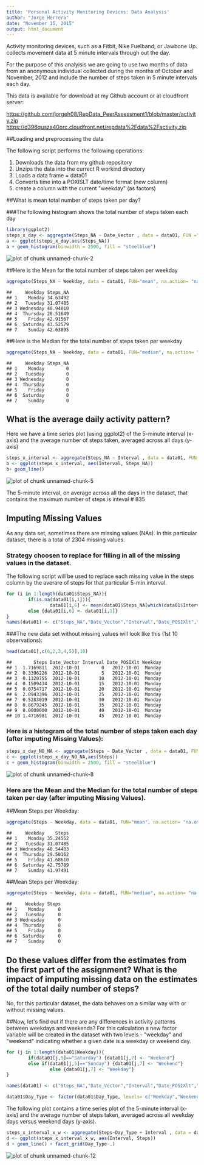 ```yaml
---
title: 'Personal Activity Monitoring Devices: Data Analysis'
author: "Jorge Herrera"
date: "November 15, 2015"
output: html_document
---
```



Activity monitoring devices, such as a Fitbit, Nike Fuelband, or Jawbone Up. collects movement data at 5 minute intervals through out the day.

For the purpose of this analyisis we are going to use two months of data from an anonymous individual collected during the months of October and November, 2012 and include the number of steps taken in 5 minute intervals each day.

This data is available for download at my Github account or at cloudfront server:

https://github.com/jorgeh08/RepData_PeerAssessment1/blob/master/activity.zip
https://d396qusza40orc.cloudfront.net/repdata%2Fdata%2Factivity.zip 

##Loading and preprocessing the data

The following script performs the following operations:  
1. Downloads the data from my github repository  
2. Unzips the data into the currect R workind directory  
3. Loads a data frame = data01  
4. Converts time into a POXISLT date/time format (new column)  
5. create a column with the current "weekday" (as factors)  
 


##What is mean total number of steps taken per day?  

###The following histogram shows the total number of steps taken each day  
<The histogram was developed using the ggplot2 package>  


```r
library(ggplot2)
steps_x_day <- aggregate(Steps_NA ~ Date_Vector , data = data01, FUN ="sum", na.action ="na.omit")
a <- ggplot(steps_x_day,aes(Steps_NA))
a + geom_histogram(binwidth = 2500, fill = "steelblue")
```

![plot of chunk unnamed-chunk-2](figure/unnamed-chunk-2-1.png) 

##Here is the Mean for the total number of steps taken per weekday  

```r
aggregate(Steps_NA ~ Weekday, data = data01, FUN="mean", na.action= "na.omit")
```

```
##     Weekday Steps_NA
## 1    Monday 34.63492
## 2   Tuesday 31.07485
## 3 Wednesday 40.94010
## 4  Thursday 28.51649
## 5    Friday 42.91567
## 6  Saturday 43.52579
## 7    Sunday 42.63095
```
##Here is the Median for the total number of steps taken per weekday  

```r
aggregate(Steps_NA ~ Weekday, data = data01, FUN="median", na.action= "na.omit") 
```

```
##     Weekday Steps_NA
## 1    Monday        0
## 2   Tuesday        0
## 3 Wednesday        0
## 4  Thursday        0
## 5    Friday        0
## 6  Saturday        0
## 7    Sunday        0
```

## What is the average daily activity pattern?  

Here we have a time series plot (using ggplot2) of the 5-minute interval (x-axis) and the average number of steps taken, averaged across all days (y-axis)  

```r
steps_x_interval <- aggregate(Steps_NA ~ Interval , data = data01, FUN ="mean", na.action ="na.omit")
b <- ggplot(steps_x_interval, aes(Interval, Steps_NA))
b+ geom_line()
```

![plot of chunk unnamed-chunk-5](figure/unnamed-chunk-5-1.png) 

The 5-minute interval, on average across all the days in the dataset, that contains the maximum number of steps is inteval # 835  

## Imputing Missing Values  

As any data set, sometimes there are missing values (NAs). In this particular dataset, there is a total of 2304 missing values.  

### Strategy choosen to replace for filling in all of the missing values in the dataset.  
The following script will be used to replace each missing value in the steps column by the averare of steps for that particular 5-min interval.  

```r
for (i in 1:length(data01$Steps_NA)){
        if(is.na(data01[i,1])){
                data01[i,6] <- mean(data01$Steps_NA[which(data01$Interval==data01[i,3])], na.rm = TRUE)}
        else {data01[i,6] <- data01[i,1]}
}
names(data01) <- c("Steps_NA","Date_Vector","Interval","Date_POSIXlt","Weekday","Steps")
```

###The new data set without missing values will look like this (1st 10 observations):  

```r
head(data01[,c(6,2,3,4,5)],10)
```

```
##        Steps Date_Vector Interval Date_POSIXlt Weekday
## 1  1.7169811  2012-10-01        0   2012-10-01  Monday
## 2  0.3396226  2012-10-01        5   2012-10-01  Monday
## 3  0.1320755  2012-10-01       10   2012-10-01  Monday
## 4  0.1509434  2012-10-01       15   2012-10-01  Monday
## 5  0.0754717  2012-10-01       20   2012-10-01  Monday
## 6  2.0943396  2012-10-01       25   2012-10-01  Monday
## 7  0.5283019  2012-10-01       30   2012-10-01  Monday
## 8  0.8679245  2012-10-01       35   2012-10-01  Monday
## 9  0.0000000  2012-10-01       40   2012-10-01  Monday
## 10 1.4716981  2012-10-01       45   2012-10-01  Monday
```

### Here is a histogram of the total number of steps taken each day (after imputing Missing Values):  

```r
steps_x_day_NO_NA <- aggregate(Steps ~ Date_Vector , data = data01, FUN ="sum")
c <- ggplot(steps_x_day_NO_NA,aes(Steps))
c + geom_histogram(binwidth = 2500, fill = "steelblue")
```

![plot of chunk unnamed-chunk-8](figure/unnamed-chunk-8-1.png) 

### Here are the Mean and the Median for the total number of steps taken per day (after imputing Missing Values).  

##Mean Steps per Weekday:  

```r
aggregate(Steps ~ Weekday, data = data01, FUN="mean", na.action= "na.omit")
```

```
##     Weekday    Steps
## 1    Monday 35.24552
## 2   Tuesday 31.07485
## 3 Wednesday 40.54483
## 4  Thursday 29.50162
## 5    Friday 41.68610
## 6  Saturday 42.75789
## 7    Sunday 41.97491
```
##Mean Steps per Weekday:  

```r
aggregate(Steps ~ Weekday, data = data01, FUN="median", na.action= "na.omit") 
```

```
##     Weekday Steps
## 1    Monday     0
## 2   Tuesday     0
## 3 Wednesday     0
## 4  Thursday     0
## 5    Friday     0
## 6  Saturday     0
## 7    Sunday     0
```


## Do these values differ from the estimates from the first part of the assignment? What is the impact of imputing missing data on the estimates of the total daily number of steps?  

No, for this particular dataset, the data behaves on a similar way with or without missing values.  

##Now, let's find out if there are any differences in activity patterns between weekdays and weekends?
For this calculation a new factor variable will be created in the dataset with two levels - "weekday" and "weekend" indicating whether a given date is a weekday or weekend day.  

```r
for (j in 1:length(data01$Weekday)){
        if(data01[j,5]=="Saturday") {data01[j,7] <- "Weekend"}
        else if(data01[j,5]=="Sunday") {data01[j,7] <- "Weekend"}
                else {data01[j,7] <- "Weekday"}
}

names(data01) <- c("Steps_NA","Date_Vector","Interval","Date_POSIXlt","Weekday","Steps","Day_Type")

data01$Day_Type <- factor(data01$Day_Type, levels= c("Weekday","Weekend"))
```

The following plot contains a time series plot of the 5-minute interval (x-axis) and the average number of steps taken, averaged across all weekday days versus weekend days (y-axis).   



```r
steps_x_interval_x_w <- aggregate(Steps~Day_Type + Interval , data = data01, FUN ="mean", na.action ="na.omit")
d <- ggplot(steps_x_interval_x_w, aes(Interval, Steps))
d + geom_line() + facet_grid(Day_Type~.)
```

![plot of chunk unnamed-chunk-12](figure/unnamed-chunk-12-1.png) 

